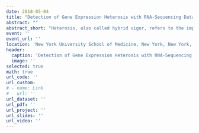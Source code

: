 ```yaml
---
date: 2018-05-04
title: "Detection of Gene Expression Heterosis with RNA-Sequencing Data"
abstract: ""
abstract_short: "Heterosis, also called hybrid vigor, refers to the improvements in the phenotype of hybrid offspring relative to its two inbred parents. Although het- erosis phenomenon is widely applied in agriculture, the mechanism of heterosis is still unknown. Recent advances in RNA-sequencing (RNA-seq) technology have provided an opportunity to understand phenotypic heterosis at the molec- ular level. It is challenging to identify gene expression heterosis via comparing expression levels of tens of thousands of genes in parental inbred lines and their hybrid offspring with RNA-seq data. One difficulty is to avoid the dependence on parametric assumptions, the other is to control false discovery rate (FDR) for the multiple testing error in RNA-seq data analysis. So far, the detection of gene expression heterosis with RNA-seq data is lack of study. In this paper, we de- velop a semi-parametric Bayesian approach to model the RNA-seq data, with a Dirichlet process as the prior model for the distribution of fold changes between each inbred parent versus the hybrid offspring respectively. The MCMC sam- pling scheme with Gibbs algorithm is then developed for identifying heterosis genes. Simulation results demonstrate that our proposed method outperforms other methods used to detect gene expression heterosis."
event: ''
event_url: ''
location: 'New York University School of Medicine, New York, New York, USA'
header:
  caption: 'Detection of Gene Expression Heterosis with RNA-Sequencing Data'
  image: ''
selected: true
math: true
url_code: ''
url_custom: 
# - name: Link
#   url: ''
url_dataset: ''
url_pdf: ''
url_project: ''
url_slides: ''
url_video: ''
---
```

